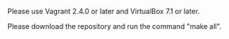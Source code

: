 Please use Vagrant 2.4.0 or later and VirtualBox 7.1 or later.

Please download the repository and run the command "make all".
